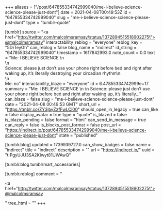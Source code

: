 +++
aliases = ["/post/647855334742999040/me-i-believe-science-science-please-just-dont"]
date = 2021-04-08T00:49:53Z
id = "647855334742999040"
slug = "me-i-believe-science-science-please-just-dont"
type = "tumblr-quote"

[tumblr]
source = "<a href=\"http://twitter.com/malcolmsramsay/status/1372894515518902275\">@malcolmsramsay</a>"
interactability_reblog = "everyone"
reblog_key = "5DrTeyGh"
can_reblog = false
blog_name = "indirect"
id_string = "647855334742999040"
timestamp = 1617842993.0
note_count = 0.0
text = "Me: I BELIEVE SCIENCE \n<br/>\n<br/>Science: please just don’t use your phone right before bed and right after waking up, it’s literally destroying your circadian rhythm\n<br/>\n<br/>Me: no"
interactability_blaze = "everyone"
id = 6.47855334742999e+17
summary = "Me: I BELIEVE SCIENCE \n \n Science: please just don’t use your phone right before bed and right after waking up, it’s literally..."
can_blaze = false
slug = "me-i-believe-science-science-please-just-dont"
date = "2021-04-08 00:49:53 GMT"
short_url = "https://tmblr.co/ZY3jbyZzfFwLCi00"
should_open_in_legacy = true
can_like = false
display_avatar = true
type = "quote"
is_blazed = false
is_blaze_pending = false
format = "html"
can_send_in_message = true
can_reply = false
is_blocks_post_format = false
post_url = "https://indirect.io/post/647855334742999040/me-i-believe-science-science-please-just-dont"
state = "published"

[tumblr.blog]
updated = 1739939727.0
can_show_badges = false
name = "indirect"
title = "indirect"
description = ""
url = "https://indirect.io/"
uuid = "t:PgyUJU3SA2Klwyt81UWAwQ"

[tumblr.blog.tumblrmart_accessories]

[tumblr.reblog]
comment = "<p><a href=\"http://twitter.com/malcolmsramsay/status/1372894515518902275\">@malcolmsramsay</a></p>"
tree_html = ""
+++
